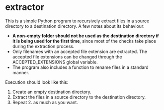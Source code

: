 # extractor

This is a simple Python program to recursively extract files in a source directory to a destination directory. A few notes about its behaviour:
- **A non-empty folder should not be used as the destination directory if it is being used for the first time**, since most of the checks take place during the extraction process.
- Only filenames with an accepted file extension are extracted. The accepted file extensions can be changed through the ACCEPTED_EXTENSIONS global variable.
- The program also includes a function to rename files in a standard manner.

Execution should look like this:
1. Create an empty destination directory.
2. Extract the files in a source directory to the destination directory.
3. Repeat 2. as much as you want.
